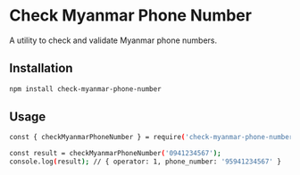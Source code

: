 # Check Myanmar Phone Number

A utility to check and validate Myanmar phone numbers.

## Installation

```bash
npm install check-myanmar-phone-number
```

## Usage

``` bash
const { checkMyanmarPhoneNumber } = require('check-myanmar-phone-number');

const result = checkMyanmarPhoneNumber('0941234567');
console.log(result); // { operator: 1, phone_number: '95941234567' }
```

